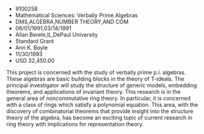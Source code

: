 
* 9100258
* Mathematical Sciences: Verbally Prime Algebras
* DMS,ALGEBRA,NUMBER THEORY,AND COM
* 06/01/1991,03/14/1991
* Allan Berele,IL,DePaul University
* Standard Grant
* Ann K. Boyle
* 11/30/1993
* USD 32,450.00

This project is concerned with the study of verbally prime p.i. algebras. These
algebras are basic building blocks in the theory of T-ideals. The principal
investigator will study the structure of generic models, embedding theorems, and
applications of invariant theory. This research is in the general area of
noncommutative ring theory. In particular, it is concerned with a class of rings
which satisfy a polynomial equation. This area, with the discovery of
combinatorial theorems that provide insight into the structure theory of the
algebra, has become an exciting topic of current research in ring theory with
implications for representation theory.
